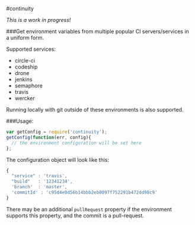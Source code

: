 #continuity

*This is a work in progress!*

###Get environment variables from multiple popular CI servers/services in a uniform form.

Supported services:
* circle-ci
* codeship
* drone
* jenkins
* semaphore
* travis
* wercker

Running locally with git outside of these environments is also
supported.

###Usage:

```javascript
var getConfig = require('continuity');
getConfig(function(err, config){
  // the environment configuration will be set here
};
```

The configuration object will look like this:
```javascript
{
  "service" : 'travis',
  "build"   : '12341234',
  'branch'  : 'master',
  'commitId' : 'c95d4e0d56b14bbb2eb0097f752291b472dd98c9'
}

```

There may be an additional `pullRequest` property if the environment
supports this property, and the commit is a pull-request.
